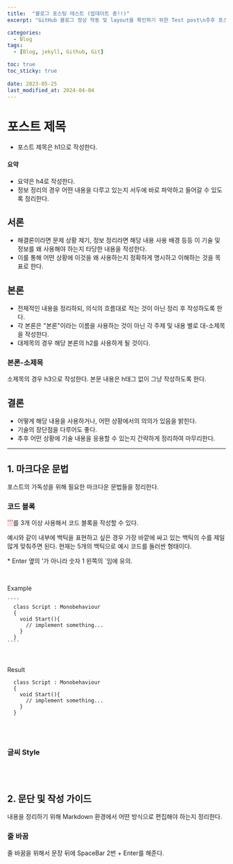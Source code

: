 ```yaml
---
title:  "블로그 포스팅 테스트 (업데이트 중!!)"
excerpt: "GitHub 블로그 정상 작동 및 layout을 확인하기 위한 Test post\n추후 포스트 기능 템플릿으로 활용 예정"

categories:
  - Blog
tags:
  - [Blog, jekyll, Github, Git]

toc: true
toc_sticky: true
 
date: 2023-05-25
last_modified_at: 2024-04-04
---
```


# 포스트 제목
  - 포스트 제목은 h1으로 작성한다.

  #### 요약
  - 요약은 h4로 작성한다.
  - 정보 정리의 경우 어떤 내용을 다루고 있는지 서두에 바로 파악하고 들어갈 수 있도록 정리한다.

  ## 서론
  - 해결론이라면 문제 상황 제기, 정보 정리라면 해당 내용 사용 배경 등등 이 기술 및 정보를 왜 사용해야 하는지 타당한 내용을 작성한다.  
  - 이를 통해 어떤 상황에 이것을 왜 사용하는지 정확하게 명시하고 이해하는 것을 목표로 한다.

  ## 본론
  - 전체적인 내용을 정리하되, 의식의 흐름대로 적는 것이 아닌 정리 후 작성하도록 한다.
  - 각 본론은 "본론"이라는 이름을 사용하는 것이 아닌 각 주제 및 내용 별로 대-소제목을 작성한다.
  - 대제목의 경우 해당 본론의 h2를 사용하게 될 것이다.
  
  ### 본론-소제목
  소제목의 경우 h3으로 작성한다.
  본문 내용은 h태그 없이 그냥 작성하도록 한다.

  ## 결론
  - 어떻게 해당 내용을 사용하거나, 어떤 상황에서의 의의가 있음을 밝힌다.
  - 기술의 장단점을 다루어도 좋다.
  - 추후 어떤 상황에 기술 내용을 응용할 수 있는지 간략하게 정리하여 마무리한다.

  
  ----
  
  ## 1. 마크다운 문법
  포스트의 가독성을 위해 필요한 마크다운 문법들을 정리한다.

  ### 코드 블록
  <span style='background-color:#ffdce0'>```</span>를 3개 이상 사용해서 코드 블록을 작성할 수 있다. 
  
  예시와 같이 내부에 백틱을 표현하고 싶은 경우 가장 바깥에 싸고 있는 백틱의 수를 제일 많게 맞춰주면 된다. 
  현재는 5개의 백틱으로 예시 코드를 둘러싼 형태이다. 
  
  \* Enter 옆의 '가 아니라 숫자 1 왼쪽의 `임에 유의.

  <br>

  Example
  `````
  ```` 
    class Script : Monobehaviour
    {
      void Start(){
        // implement something...
      }
    } 
  ````
  `````

  <br>

  Result

  `````
    class Script : Monobehaviour
    {
      void Start(){
        // implement something...
      }
    } 
  `````
  
  <br><br>

  ### 글씨 Style
  

  <br>
  <br>   

  


  ## 2. 문단 및 작성 가이드
  내용을 정리하기 위해 Markdown 환경에서 어떤 방식으로 편집해야 하는지 정리한다.

  ### 줄 바꿈
  줄 바꿈을 위해서 문장 뒤에 SpaceBar 2번 + Enter를 해준다.
  
